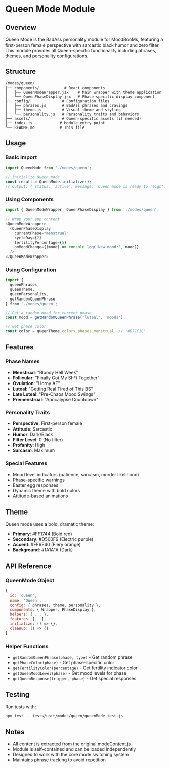 # Queen Mode Module

## Overview
Queen Mode is the BadAss personality module for MoodBooMs, featuring a first-person female perspective with sarcastic black humor and zero filter. This module provides all Queen-specific functionality including phrases, themes, and personality configurations.

## Structure

```
/modes/queen/
├── components/           # React components
│   ├── QueenModeWrapper.jsx    # Main wrapper with theme application
│   └── QueenPhaseDisplay.jsx   # Phase-specific display component
├── config/              # Configuration files
│   ├── phrases.js       # BadAss phrases and cravings
│   ├── theme.js         # Visual theme and styling
│   └── personality.js   # Personality traits and behaviors
├── assets/              # Queen-specific assets (if needed)
├── index.js            # Module entry point
└── README.md           # This file
```

## Usage

### Basic Import
```javascript
import QueenMode from './modes/queen';

// Initialize Queen mode
const result = QueenMode.initialize();
// Output: { status: 'active', message: 'Queen mode is ready to reign', ... }
```

### Using Components
```javascript
import { QueenModeWrapper, QueenPhaseDisplay } from './modes/queen';

// Wrap your app content
<QueenModeWrapper>
  <QueenPhaseDisplay 
    currentPhase="menstrual"
    cycleDay={2}
    fertilityPercentage={5}
    onMoodChange={(mood) => console.log('New mood:', mood)}
  />
</QueenModeWrapper>
```

### Using Configuration
```javascript
import { 
  queenPhrases, 
  queenTheme, 
  queenPersonality,
  getRandomQueenPhrase 
} from './modes/queen';

// Get a random mood for current phase
const mood = getRandomQueenPhrase('luteal', 'moods');

// Get phase color
const color = queenTheme.colors.phases.menstrual; // '#B71C1C'
```

## Features

### Phase Names
- **Menstrual**: "Bloody Hell Week"
- **Follicular**: "Finally Got My Sh*t Together"
- **Ovulation**: "Horny AF"
- **Luteal**: "Getting Real Tired of This BS"
- **Late Luteal**: "Pre-Chaos Mood Swings"
- **Premenstrual**: "Apocalypse Countdown"

### Personality Traits
- **Perspective**: First-person female
- **Attitude**: Sarcastic
- **Humor**: Dark/Black
- **Filter Level**: 0 (No filter)
- **Profanity**: High
- **Sarcasm**: Maximum

### Special Features
- Mood level indicators (patience, sarcasm, murder likelihood)
- Phase-specific warnings
- Easter egg responses
- Dynamic theme with bold colors
- Attitude-based animations

## Theme

Queen mode uses a bold, dramatic theme:
- **Primary**: #FF1744 (Bold red)
- **Secondary**: #D500F9 (Electric purple)
- **Accent**: #FF6E40 (Fiery orange)
- **Background**: #1A1A1A (Dark)

## API Reference

### QueenMode Object
```javascript
{
  id: 'queen',
  name: 'Queen',
  config: { phrases, theme, personality },
  components: { Wrapper, PhaseDisplay },
  helpers: { ... },
  features: [...],
  initialize: () => {},
  cleanup: () => {}
}
```

### Helper Functions
- `getRandomQueenPhrase(phase, type)` - Get random phrase
- `getPhaseColor(phase)` - Get phase-specific color
- `getFertilityColor(percentage)` - Get fertility indicator color
- `getQueenMoodLevel(phase)` - Get mood levels for phase
- `getQueenResponse(trigger, phase)` - Get special responses

## Testing

Run tests with:
```bash
npm test -- tests/unit/modes/queen/queenMode.test.js
```

## Notes
- All content is extracted from the original modeContent.js
- Module is self-contained and can be loaded independently
- Designed to work with the core mode switching system
- Maintains phrase tracking to avoid repetition